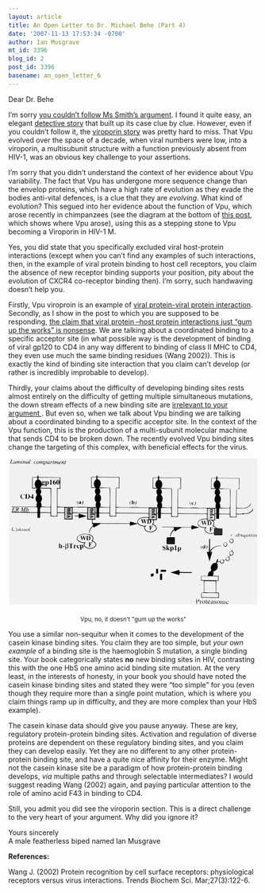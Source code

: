 ```yaml
---
layout: article
title: An Open Letter to Dr. Michael Behe (Part 4)
date: '2007-11-13 17:53:34 -0700'
author: Ian Musgrave
mt_id: 3396
blog_id: 2
post_id: 3396
basename: an_open_letter_6
---
```

Dear Dr. Behe

I’m sorry [ you couldn’t follow Ms Smith’s argument](http://www.amazon.com/gp/blog/post/PLNKG16DVFY0A5JM). I found it quite easy, an elegant [ detective story]( http://endogenousretrovirus.blogspot.com/2007/08/michael-behe-please-allow-me-to.html ) that built up its case clue by clue. However, even if you couldn’t follow it, the [viroporin story](http://pandasthumb.org/archives/2007/11/an-open-letter-4.html) was pretty hard to miss. That Vpu evolved over the space of a decade, when viral numbers were low, into a viroporin, a multisubunit structure with a function previously absent from HIV-1, was an obvious key challenge to your assertions. 

I’m sorry that you didn’t understand the context of her evidence about Vpu variability. The fact that Vpu has undergone more sequence change than the envelop proteins, which have a high rate of evolution as they evade the bodies anti-vital defences, is a clue that they are _evolving_. What kind of evolution? This segued into her evidence about the function of Vpu, which arose recently in chimpanzees (see the diagram at the bottom of [this post](http://pandasthumb.org/archives/2007/11/an-open-letter-4.html), which shows where Vpu arose), using this as a stepping stone to Vpu becoming a Viroporin in HIV-1 M.

Yes, you did state that you specifically excluded viral host-protein interactions (except when you can’t find any examples of such interactions, then, in the example of viral protein binding to host cell receptors, you claim the absence of new receptor binding supports your position, pity about the evolution of CXCR4 co-receptor binding then). I’m sorry, such handwaving doesn’t help you. 

Firstly, Vpu viroproin is an example of [viral protein-viral protein interaction](http://pandasthumb.org/archives/2007/11/an-open-letter-4.html). Secondly, as I show in the post to which you are supposed to be responding, [the claim that viral protein –host protein interactions just “gum up the works” is nonsense](http://pandasthumb.org/archives/2007/10/an-open-letter-3.html). We are talking about a coordinated binding to a specific acceptor site (in what possible way is the development of binding of viral gp120 to CD4 in any way different to binding of class II MHC to CD4, they even use much the same binding residues (Wang 2002)).  This is exactly the kind of binding site interaction that you claim can’t develop (or rather is incredibly improbable to develop). 

Thirdly, your claims about the difficulty of developing binding sites rests almost entirely on the difficulty of getting multiple simultaneous mutations, the down stream effects of a new binding site are [ irrelevant to your argument ](http://pandasthumb.org/archives/2007/10/an-open-letter-3.html). But even so, when we talk about Vpu binding we are talking about a coordinated binding to a specific acceptor site. In the context of the Vpu function, this is the production of a multi-subunit molecular machine that sends CD4 to be broken down. The recently evolved Vpu binding sites change the targeting of this complex, with beneficial effects for the virus.

<img src="/uploads/2007/Vpu_binding.jpg" alt="Vpu_binding.jpg" width="500" height="294" style="text-align: center; display: block; margin: 0 auto 20px;" class="mt-image-center" />


<div markdown="block" style="text-align: center;">
<small>Vpu, no, it doesn't "gum up the works"</small>
</div>


You use a similar non-sequitur when it comes to the development of the casein kinase binding sites. You claim they are too simple, but _your own example_ of a binding site is the haemoglobin S mutation, a single binding site. Your book categorically states **no** new binding sites in HIV, contrasting this with the one HbS one amino acid binding site mutation. At the very least, in the interests of honesty, in your book you should have noted the casein kinase binding sites and stated they were “too simple” for you (even though they require more than a single point mutation, which is where you claim things ramp up in difficulty, and they are more complex than your HbS example).

The casein kinase data should give you pause anyway. These are key, regulatory protein-protein binding sites. Activation and regulation of diverse proteins are dependent on these regulatory binding sites, and you claim they can develop easily. Yet they are no different to any other protein-protein binding site, and have a quite nice affinity for their enzyme. Might not the casein kinase site be a paradigm of how protein-protein binding develops, _via_ multiple paths and through selectable intermediates? I would suggest reading Wang (2002) again, and paying particular attention to the role of amino acid F43 in binding to CD4.

Still, you admit you did see the viroporin section. This is a direct challenge to the very heart of your argument. Why did you ignore it?

Yours sincerely<br />
A male featherless biped named Ian Musgrave

**References:**

Wang J. (2002) Protein recognition by cell surface receptors: physiological receptors versus virus interactions. Trends Biochem Sci. Mar;27(3):122-6.
